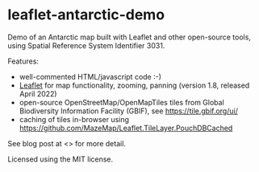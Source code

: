 # leaflet-antarctic-demo

Demo of an Antarctic map built with Leaflet and other open-source tools, using Spatial Reference System Identifier 3031.

Features:

- well-commented HTML/javascript code :-)
- [Leaflet](https://leafletjs.com/) for map functionality, zooming, panning (version 1.8, released April 2022)
- open-source OpenStreetMap/OpenMapTiles tiles from Global Biodiversity Information Facility (GBIF), see <https://tile.gbif.org/ui/>
- caching of tiles in-browser using <https://github.com/MazeMap/Leaflet.TileLayer.PouchDBCached>

See blog post at <> for more detail.

Licensed using the MIT license.